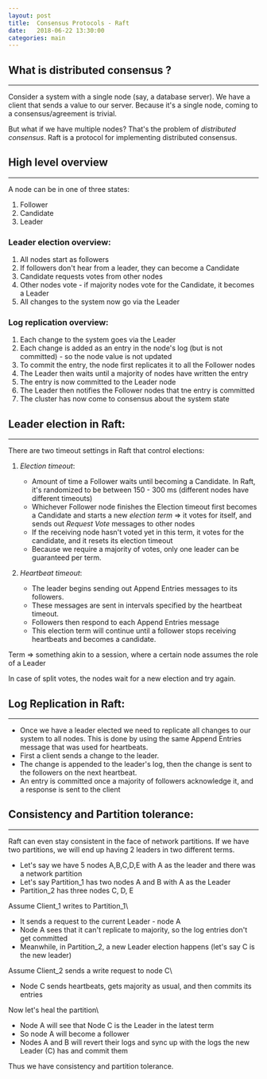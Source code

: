 ```yaml
---
layout: post
title:  Consensus Protocols - Raft
date:   2018-06-22 13:30:00
categories: main
---
```


## What is distributed consensus ?
----------------------------------

Consider a system with a single node (say, a database server). We have a client that sends a value to our server. Because it's a single node, coming to a consensus/agreement is trivial.  

But what if we have multiple nodes? That's the problem of _distributed consensus_. Raft is a protocol for implementing distributed consensus.

## High level overview
-----------------------

A node can be in one of three states:
1. Follower
2. Candidate
3. Leader

### Leader election overview:

1. All nodes start as followers
2. If followers don't hear from a leader, they can become a Candidate
3. Candidate requests votes from other nodes 
4. Other nodes vote - if majority nodes vote for the Candidate, it becomes a Leader
5. All changes to the system now go via the Leader

### Log replication overview:

1. Each change to the system goes via the Leader
2. Each change is added as an entry in the node's log (but is not committed) - so the node value is not updated
3. To commit the entry, the node first replicates it to all the Follower nodes
4. The Leader then waits until a majority of nodes have written the entry
5. The entry is now committed to the Leader node
6. The Leader then notifies the Follower nodes that tne entry is committed
7. The cluster has now come to consensus about the system state 

## Leader election in Raft:
---------------------------

There are two timeout settings in Raft that control elections:
1. _Election timeout_: 
   - Amount of time a Follower waits until becoming a Candidate. In Raft, it's randomized to be between 150 - 300 ms (different nodes have different timeouts)
   - Whichever Follower node finishes the Election timeout first becomes a Candidate and starts a new _election term_ => it votes for itself, and sends out _Request Vote_ messages to other nodes 
   - If the receiving node hasn't voted yet in this term, it votes for the candidate, and it resets its election timeout 
   - Because we require a majority of votes, only one leader can be guaranteed per term.

2. _Heartbeat timeout_:
   - The leader begins sending out Append Entries messages to its followers.
   - These messages are sent in intervals specified by the heartbeat timeout.
   - Followers then respond to each Append Entries message
   - This election term will continue until a follower stops receiving heartbeats and becomes a candidate.

Term => something akin to a session, where a certain node assumes the role of a Leader  

In case of split votes, the nodes wait for a new election and try again.  

## Log Replication in Raft:
---------------------------

- Once we have a leader elected we need to replicate all changes to our system to all nodes. This is done by using the same Append Entries message that was used for heartbeats.  
- First a client sends a change to the leader. 
- The change is appended to the leader's log, then the change is sent to the followers on the next heartbeat.
- An entry is committed once a majority of followers acknowledge it, and a response is sent to the client

## Consistency and Partition tolerance:
---------------------------------------

Raft can even stay consistent in the face of network partitions. If we have two partitions, we will end up having 2 leaders in two different terms.  

- Let's say we have 5 nodes A,B,C,D,E with A as the leader and there was a network partition
- Let's say Partition_1 has two nodes A and B with A as the Leader
- Partition_2 has three nodes C, D, E

Assume Client_1 writes to Partition_1\
- It sends a request to the current Leader - node A
- Node A sees that it can't replicate to majority, so the log entries don't get committed 
- Meanwhile, in Partition_2, a new Leader election happens (let's say C is the new leader)  

Assume Client_2 sends a write request to node C\
- Node C sends heartbeats, gets majority as usual, and then commits its entries  

Now let's heal the partition\
- Node A will see that Node C is the Leader in the latest term
- So node A will become a follower 
- Nodes A and B will revert their logs and sync up with the logs the new Leader (C) has and commit them

Thus we have consistency and partition tolerance.